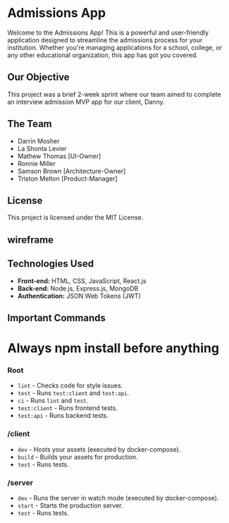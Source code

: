 # Admissions App

Welcome to the Admissions App! This is a powerful and user-friendly application designed to streamline the admissions process for your institution. Whether you're managing applications for a school, college, or any other educational organization, this app has got you covered.

## Our Objective

This project was a brief 2-week sprint where our team aimed to complete an interview admission MVP app for our client, Danny.

## The Team

- Darrin Mosher
- La Shonta Levier
- Mathew Thomas [UI-Owner]
- Ronnie Miller
- Samson Brown [Architecture-Owner]
- Triston Melton [Product-Manager]

## License

This project is licensed under the MIT License.

## wireframe

## Technologies Used

- **Front-end:** HTML, CSS, JavaScript, React.js
- **Back-end:** Node.js, Express.js, MongoDB
- **Authentication:** JSON Web Tokens (JWT)

## Important Commands

# Always npm install before anything

### Root

- `lint` - Checks code for style issues.
- `test` - Runs `test:client` and `test:api`.
- `ci` - Runs `lint` and `test`.
- `test:client` - Runs frontend tests.
- `test:api` - Runs backend tests.

### /client

- `dev` - Hosts your assets (executed by docker-compose).
- `build` - Builds your assets for production.
- `test` - Runs tests.

### /server

- `dev` - Runs the server in watch mode (executed by docker-compose).
- `start` - Starts the production server.
- `test` - Runs tests.

